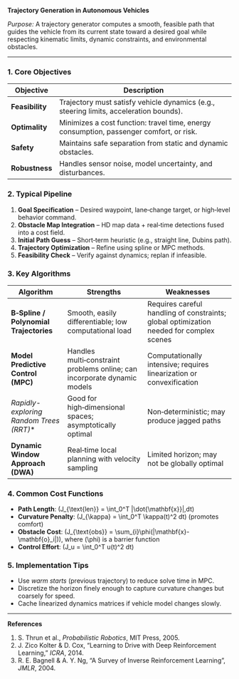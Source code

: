 **Trajectory Generation in Autonomous Vehicles**  

*Purpose:*  A trajectory generator computes a smooth, feasible path that guides the vehicle from its current state toward a desired goal while respecting kinematic limits, dynamic constraints, and environmental obstacles.

---

### 1. Core Objectives
| Objective | Description |
|-----------|-------------|
| **Feasibility** | Trajectory must satisfy vehicle dynamics (e.g., steering limits, acceleration bounds). |
| **Optimality** | Minimizes a cost function: travel time, energy consumption, passenger comfort, or risk. |
| **Safety** | Maintains safe separation from static and dynamic obstacles. |
| **Robustness** | Handles sensor noise, model uncertainty, and disturbances. |

### 2. Typical Pipeline
1. **Goal Specification** – Desired waypoint, lane‑change target, or high‑level behavior command.  
2. **Obstacle Map Integration** – HD map data + real‑time detections fused into a cost field.  
3. **Initial Path Guess** – Short‑term heuristic (e.g., straight line, Dubins path).  
4. **Trajectory Optimization** – Refine using spline or MPC methods.  
5. **Feasibility Check** – Verify against dynamics; replan if infeasible.  

### 3. Key Algorithms
| Algorithm | Strengths | Weaknesses |
|-----------|-----------|------------|
| **B‑Spline / Polynomial Trajectories** | Smooth, easily differentiable; low computational load | Requires careful handling of constraints; global optimization needed for complex scenes |
| **Model Predictive Control (MPC)** | Handles multi‑constraint problems online; can incorporate dynamic models | Computationally intensive; requires linearization or convexification |
| **Rapidly-exploring Random Trees (RRT*)** | Good for high‑dimensional spaces; asymptotically optimal | Non‑deterministic; may produce jagged paths |
| **Dynamic Window Approach (DWA)** | Real‑time local planning with velocity sampling | Limited horizon; may not be globally optimal |

### 4. Common Cost Functions
- **Path Length**: \(J_{\text{len}} = \int_0^T \|\dot{\mathbf{x}}\|\,dt\)
- **Curvature Penalty**: \(J_{\kappa} = \int_0^T \kappa(t)^2 dt\) (promotes comfort)
- **Obstacle Cost**: \(J_{\text{obs}} = \sum_{i}\phi(\|\mathbf{x}-\mathbf{o}_i\|)\), where \(\phi\) is a barrier function
- **Control Effort**: \(J_u = \int_0^T u(t)^2 dt\)

### 5. Implementation Tips
- Use *warm starts* (previous trajectory) to reduce solve time in MPC.  
- Discretize the horizon finely enough to capture curvature changes but coarsely for speed.  
- Cache linearized dynamics matrices if vehicle model changes slowly.  

---

**References**

1. S. Thrun et al., *Probabilistic Robotics*, MIT Press, 2005.  
2. J. Zico Kolter & D. Cox, “Learning to Drive with Deep Reinforcement Learning,” *ICRA*, 2014.  
3. R. E. Bagnell & A. Y. Ng, “A Survey of Inverse Reinforcement Learning”, *JMLR*, 2004.